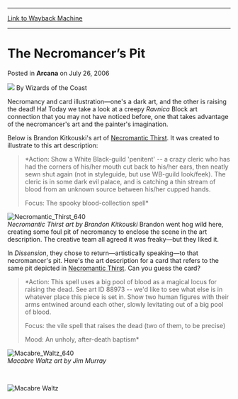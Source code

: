 
---
[Link to Wayback Machine](https://web.archive.org/web/20220702233536/https://magic.wizards.com/en/articles/archive/necromancer%E2%80%99s-pit-2006-07-26)

[_metadata_:author]:- "Wizards of the Coast"
[_metadata_:description]:- "Necromancy and card illustration—one's a dark art, and the other is raising the dead! Ha! Today we take a look at a creepy Ravnica Block art connection that you may not have noticed before, one that takes advantage of the necromancer's art and the painter's imagination. Below is Brandon Kitkouski's art of Necromantic Thirst. It was created to illustrate to this art"
[_metadata_:generator]:- "Drupal 7 (http://drupal.org)"
[_metadata_:node]:- "703406"
[_metadata_:publish_date]:- "2006-07-26"
[_metadata_:source]:- "div-main-content"
[_metadata_:title]:- "The Necromancer’s Pit"
[_metadata_:wayback_capture_timestamp]:- "2022-07-02 23:35:36"
[_metadata_:wayback_raw_url]:- "https://web.archive.org/web/20220702233536id_/https://magic.wizards.com/en/articles/archive/necromancer%E2%80%99s-pit-2006-07-26"
[_metadata_:wayback_url]:- "https://magic.wizards.com/en/articles/archive/necromancer%E2%80%99s-pit-2006-07-26"
---


The Necromancer’s Pit
=====================



 Posted in **Arcana**
 on July 26, 2006 






![](https://media.magic.wizards.com/styles/auth_small/public/images/person/wizards_author.jpg)
By Wizards of the Coast












Necromancy and card illustration—one's a dark art, and the other is raising the dead! Ha! Today we take a look at a creepy *Ravnica* Block art connection that you may not have noticed before, one that takes advantage of the necromancer's art and the painter's imagination.


Below is Brandon Kitkouski's art of [Necromantic Thirst](https://gatherer.wizards.com/Pages/Card/Details.aspx?name=Necromantic+Thirst). It was created to illustrate to this art description:



> 
> *Action: Show a White Black-guild 'penitent' -- a crazy cleric who has had the corners of his/her mouth cut back to his/her ears, then neatly sewn shut again (not in styleguide, but use WB-guild look/feek). The cleric is in some dark evil palace, and is catching a thin stream of blood from an unknown source between his/her cupped hands.  
> 
> Focus: The spooky blood-collection spell*
> 
> 
> 


![Necromantic_Thirst_640](https://media.magic.wizards.com/image_legacy_migration/magic/images/cardart/RAV/Necromantic_Thirst_640.jpg)  
*Necromantic Thirst art by Brandon Kitkouski*
Brandon went hog wild here, creating some foul pit of necromancy to enclose the scene in the art description. The creative team all agreed it was freaky—but they liked it.


In *Dissension*, they chose to return—artistically speaking—to that necromancer's pit. Here's the art description for a card that refers to the same pit depicted in [Necromantic Thirst](https://gatherer.wizards.com/Pages/Card/Details.aspx?name=Necromantic+Thirst). Can you guess the card?



> 
> *Action: This spell uses a big pool of blood as a magical locus for raising the dead. See art ID 88973 -- we'd like to see what else is in whatever place this piece is set in. Show two human figures with their arms entwined around each other, slowly levitating out of a big pool of blood.  
> 
> Focus: the vile spell that raises the dead (two of them, to be precise)  
> 
> Mood: An unholy, after-death baptism*
> 
> 
> 


![Macabre_Waltz_640](https://media.magic.wizards.com/image_legacy_migration/magic/images/cardart/DIS/Macabre_Waltz_640.jpg)  
*Macabre Waltz art by Jim Murray*  
  
  

 



![Macabre Waltz](http://gatherer.wizards.com/Handlers/Image.ashx?type=card&name=Macabre+Waltz)







